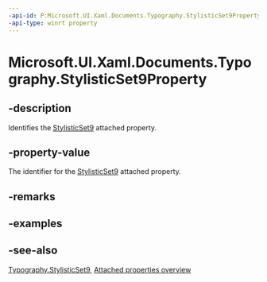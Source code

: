 ```yaml
---
-api-id: P:Microsoft.UI.Xaml.Documents.Typography.StylisticSet9Property
-api-type: winrt property
---
```


<!-- Property syntax
public Windows.UI.Xaml.DependencyProperty StylisticSet9Property { get; }
-->

# Microsoft.UI.Xaml.Documents.Typography.StylisticSet9Property

## -description
Identifies the [StylisticSet9](typography_stylisticset9.md) attached property.

## -property-value
The identifier for the [StylisticSet9](typography_stylisticset9.md) attached property.

## -remarks

## -examples

## -see-also

[Typography.StylisticSet9](typography_stylisticset9.md), [Attached properties overview](/windows/uwp/xaml-platform/attached-properties-overview)
